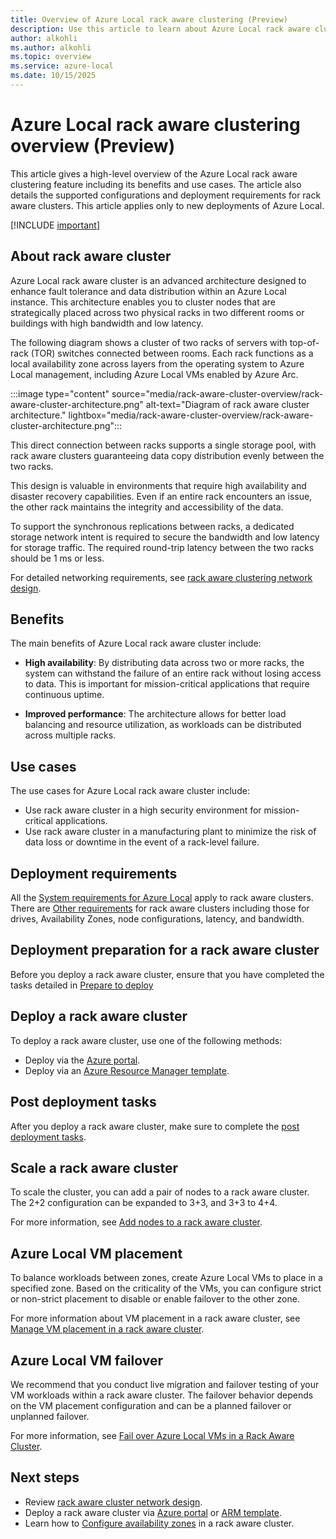 ```yaml
---
title: Overview of Azure Local rack aware clustering (Preview)
description: Use this article to learn about Azure Local rack aware clustering. (Preview)
author: alkohli
ms.author: alkohli
ms.topic: overview
ms.service: azure-local
ms.date: 10/15/2025
---
```


# Azure Local rack aware clustering overview (Preview)

This article gives a high-level overview of the Azure Local rack aware clustering feature including its benefits and use cases. The article also details the supported configurations and deployment requirements for rack aware clusters. This article applies only to new deployments of Azure Local.

[!INCLUDE [important](../includes/hci-preview.md)]

## About rack aware cluster

Azure Local rack aware cluster is an advanced architecture designed to enhance fault tolerance and data distribution within an Azure Local instance. This architecture enables you to cluster nodes that are strategically placed across two physical racks in two different rooms or buildings with high bandwidth and low latency.

The following diagram shows a cluster of two racks of servers with top-of-rack (TOR) switches connected between rooms. Each rack functions as a local availability zone across layers from the operating system to Azure Local management, including Azure Local VMs enabled by Azure Arc.  

:::image type="content" source="media/rack-aware-cluster-overview/rack-aware-cluster-architecture.png" alt-text="Diagram of rack aware cluster architecture." lightbox="media/rack-aware-cluster-overview/rack-aware-cluster-architecture.png":::

This direct connection between racks supports a single storage pool, with rack aware clusters guaranteeing data copy distribution evenly between the two racks.  

This design is valuable in environments that require high availability and disaster recovery capabilities. Even if an entire rack encounters an issue, the other rack maintains the integrity and accessibility of the data.

To support the synchronous replications between racks, a dedicated storage network intent is required to secure the bandwidth and low latency for storage traffic. The required round-trip latency between the two racks should be 1 ms or less.

For detailed networking requirements, see [rack aware clustering network design](../index.yml).

## Benefits

The main benefits of Azure Local rack aware cluster include:

- **High availability**: By distributing data across two or more racks, the system can withstand the failure of an entire rack without losing access to data. This is important for mission-critical applications that require continuous uptime.

- **Improved performance**: The architecture allows for better load balancing and resource utilization, as workloads can be distributed across multiple racks.


## Use cases

The use cases for Azure Local rack aware cluster include:

- Use rack aware cluster in a high security environment for mission-critical applications.
- Use rack aware cluster in a manufacturing plant to minimize the risk of data loss or downtime in the event of a rack-level failure.  

## Deployment requirements 

All the [System requirements for Azure Local](../concepts/system-requirements-23h2.md) apply to rack aware clusters. There are [Other requirements](../index.yml) for rack aware clusters including those for drives, Availability Zones, node configurations, latency, and bandwidth.


## Deployment preparation for a rack aware cluster

Before you deploy a rack aware cluster, ensure that you have completed the tasks detailed in [Prepare to deploy](../index.yml)

## Deploy a rack aware cluster

To deploy a rack aware cluster, use one of the following methods:

- Deploy via the [Azure portal](../index.yml).
- Deploy via an [Azure Resource Manager template](../index.yml).

## Post deployment tasks

After you deploy a rack aware cluster, make sure to complete the [post deployment tasks](../index.yml).

## Scale a rack aware cluster

To scale the cluster, you can add a pair of nodes to a rack aware cluster. The 2+2 configuration can be expanded to 3+3, and 3+3 to 4+4.

For more information, see [Add nodes to a rack aware cluster](../index.yml).

## Azure Local VM placement

To balance workloads between zones, create Azure Local VMs to place in a specified zone. Based on the criticality of the VMs, you can configure strict or non-strict placement to disable or enable failover to the other zone.

For more information about VM placement in a rack aware cluster, see [Manage VM placement in a rack aware cluster](../index.yml).

## Azure Local VM failover

We recommend that you conduct live migration and failover testing of your VM workloads within a rack aware cluster. The failover behavior depends on the VM placement configuration and can be a planned failover or unplanned failover.

For more information, see [Fail over Azure Local VMs in a Rack Aware Cluster](../index.yml).


## Next steps

- Review [rack aware cluster network design](../index.yml).
- Deploy a rack aware cluster via [Azure portal](../index.yml) or [ARM template](../index.yml).
- Learn how to [Configure availability zones](../index.yml) in a rack aware cluster.
